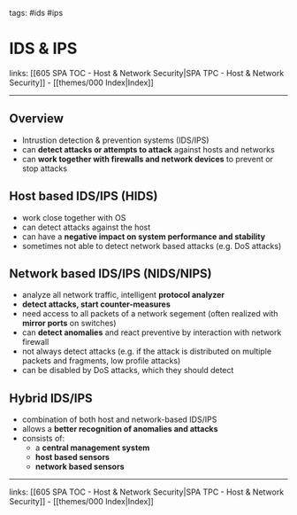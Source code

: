tags: #ids #ips

# IDS & IPS

links: [[605 SPA TOC - Host & Network Security|SPA TPC - Host & Network Security]] - [[themes/000 Index|Index]]

---

## Overview

- Intrustion detection & prevention systems (IDS/IPS)
- can **detect attacks or attempts to attack** against hosts and networks
- can **work together with firewalls and network devices** to prevent or stop attacks

## Host based IDS/IPS (HIDS)

- work close together with OS
- can detect attacks against the host
- can have a **negative impact on system performance and stability**
- sometimes not able to detect network based attacks (e.g. DoS attacks)

## Network based IDS/IPS (NIDS/NIPS)

- analyze all network traffic, intelligent **protocol analyzer**
- **detect attacks, start counter-measures**
- need access to all packets of a network segement (often realized with **mirror ports** on switches)
- can **detect anomalies** and react preventive by interaction with network firewall
- not always detect attacks (e.g. if the attack is distributed on multiple packets and fragments, low profile attacks)
- can be disabled by DoS attacks, which they should detect

## Hybrid IDS/IPS

- combination of both host and network-based IDS/IPS
- allows a **better recognition of anomalies and attacks**
- consists of:
	- a **central management system**
	- **host based sensors**
	- **network based sensors**

---

links: [[605 SPA TOC - Host & Network Security|SPA TPC - Host & Network Security]] - [[themes/000 Index|Index]]